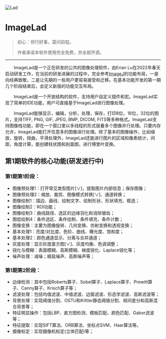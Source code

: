 ![Lad](https://www.kidsgen.com/short_stories/images/lenny.png)
# ImageLad

> 初心：但行好事，莫问前程。
> 
> 作者承诺本软件使用完全免费，并全部开源。

---

　　ImageLad是一个正在研发的公共的图像处理软件，由Erian Lu在2022年春天启动研发工作，在当前的研发进展的过程中，完全参考[ImageJ](https://imagej.nih.gov/ij/)的功能布局，一是向经典致敬，二是让先期的一些用户更容易接受和迁移。在基本功能开发的第一期几个阶段结束后，会定义新版的功能交互布局。

　　ImageLad是一个开放结构的软件，支持用户自定义插件和宏。ImageLad实现了简单的IDE功能，用户可直接基于ImageLad进行图像处理。

　　ImageLad能够显示，编辑，分析，处理，保存，打印8位，16位，32位的图片，支持TIFF, PNG, GIF, JPEG, BMP, DICOM, FITS等多种格式。ImageLad支持图像栈功能，即在一个窗口里以多线程的形式层叠多个图像并行处理。只要内存允许，ImageLad能打开任意多的图像进行处理。除了基本的图像操作，比如缩放，旋转，扭曲，平滑处理外，ImageLad还能进行图片的区域和像素统计，间距，角度计算，能创建柱状图和剖面图，进行傅里叶变换。

## 第1期软件的核心功能(研发进行中)

### 第1期第1阶段：

- 图像预处理1：打开常见类型图片[∨]，提取图片内部信息；保存图像；
- 图像预处理2：缩放、裁剪、图像模式转换[∨]、通道转换；
- 图像绘制1：描边、画线、绘制文字、绘制形状、形状填充、框选；
- 图像绘制2：ROI功能；
- 图像绘制3：曲线路径、选区的边缘羽化和消除锯齿；
- 图低绘制4：条件选区、条件绘制、条件填充、条件计数；
- 图像变换：主要为图像旋转、几何变换、仿射变换和透视变换；
- 基本处理1：亮度/对比度、色阶、曲线、曝光度、饱和度；
- 基本处理2：颜色通道显示、分离与合并通道；
- 灰度处理：显示灰度直方图[∨]、灰度均衡、色调调整；
- 锐化与模糊：表面模糊、高斯模糊、梯度锐化、Laplace锐化等；
- 噪声处理：减噪；椒盐噪声、高斯噪声等；

### 第1期第2阶段：
- 边缘检测：其中包括Roberts算子、Sobel算子、Laplace算子、Prewitt算子、Canny算子、Krisch算子等；
- 滤波处理：包括均值滤波、中值滤波、边窗滤波、形态学滤波、高斯滤波等；
- 背景处理：实现阈值分割、OSTU和Kittler静态阈值分割、帧间差分和高斯混合背景等；
- 特征明显操作：包括LBP、直方图检测、模板匹配、颜色匹配、Gabor滤波等；
- 特征提取：实现SIFT算法、ORB算法、坐标点SVM、Haar算法等。
- 摄像标定：实现摄像机标定(立体匹配)等；